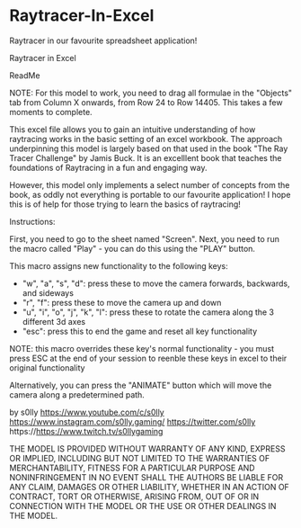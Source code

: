 # Raytracer-In-Excel
Raytracer in our favourite spreadsheet application!

Raytracer in Excel


ReadMe

NOTE: For this model to work, you  need to drag all formulae in the "Objects" tab from Column X onwards, from Row 24 to Row 14405. This takes a few moments to complete.

This excel file allows you to gain an intuitive understanding of how raytracing works in the basic setting of an excel workbook.
The approach underpinning this model is largely based on that used in the book "The Ray Tracer Challenge" by Jamis Buck. It is an excelllent book that teaches the foundations of Raytracing in a fun and engaging way.

However, this model only implements a select number of concepts from the book, as oddly not everything is portable to our favourite application!
I hope this is of help for those trying to learn the basics of raytracing!


Instructions:

First, you need to go to the sheet named "Screen". Next, you need to run the macro called "Play" - you can do this using the "PLAY" button.

This macro assigns new functionality to the following keys:
 - "w", "a", "s", "d": press these to move the camera forwards, backwards, and sideways
 - "r", "f": press these to move the camera up and down
 - "u", "i", "o", "j", "k", "l": press these to rotate the camera along the 3 different 3d axes
 - "esc": press this to end the game and reset all key functionality

NOTE: this macro overrides these key's normal functionality - you must press ESC at the end of your session to reenble these keys in excel to their original functionality

Alternatively, you can press the "ANIMATE" button which will move the camera along a predetermined path.


by s0lly
https://www.youtube.com/c/s0lly
https://www.instagram.com/s0lly.gaming/
https://twitter.com/s0lly
https://https://www.twitch.tv/s0llygaming

THE MODEL IS PROVIDED WITHOUT WARRANTY OF ANY KIND, EXPRESS OR IMPLIED, INCLUDING BUT NOT LIMITED TO THE WARRANTIES OF MERCHANTABILITY, FITNESS FOR A PARTICULAR PURPOSE AND NONINFRINGEMENT
IN NO EVENT SHALL THE AUTHORS BE LIABLE FOR ANY CLAIM, DAMAGES OR OTHER LIABILITY, WHETHER IN AN ACTION OF CONTRACT, TORT OR OTHERWISE, ARISING FROM, OUT OF OR IN CONNECTION WITH THE MODEL OR THE USE OR OTHER DEALINGS IN THE MODEL.
